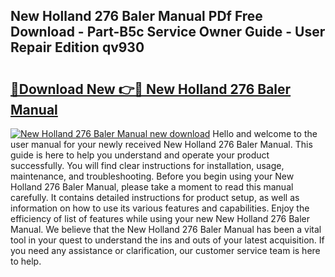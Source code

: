 ## New Holland 276 Baler Manual PDf Free Download - Part-B5c Service Owner Guide - User Repair Edition qv930

# <h2><a href="http://bc93143.oget.top/?id=New+Holland+276+Baler+Manual">🔗Download New 👉🔴 New Holland 276 Baler Manual</a></h2>

[![New Holland 276 Baler Manual new download](https://i.imgur.com/5g1atiW.png)](http://bc93143.oget.top/?id=New+Holland+276+Baler+Manual)
Hello and welcome to the user manual for your newly received New Holland 276 Baler Manual. This guide is here to help you understand and operate your product successfully. You will find clear instructions for installation, usage, maintenance, and troubleshooting. Before you begin using your New Holland 276 Baler Manual, please take a moment to read this manual carefully. It contains detailed instructions for product setup, as well as information on how to use its various features and capabilities. Enjoy the efficiency of list of features while using your new New Holland 276 Baler Manual. We believe that the New Holland 276 Baler Manual has been a vital tool in your quest to understand the ins and outs of your latest acquisition. If you need any assistance or clarification, our customer service team is here to help.
